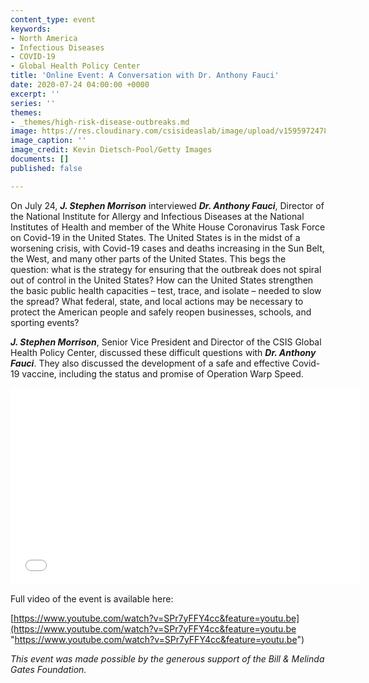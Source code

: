```yaml
---
content_type: event
keywords:
- North America
- Infectious Diseases
- COVID-19
- Global Health Policy Center
title: 'Online Event: A Conversation with Dr. Anthony Fauci'
date: 2020-07-24 04:00:00 +0000
excerpt: ''
series: ''
themes:
- _themes/high-risk-disease-outbreaks.md
image: https://res.cloudinary.com/csisideaslab/image/upload/v1595972478/health-commission/Fauci_Banner_Image_g0xcgp.jpg
image_caption: ''
image_credit: Kevin Dietsch-Pool/Getty Images
documents: []
published: false

---
```

On July 24, **_J. Stephen Morrison_** interviewed **_Dr. Anthony Fauci_**, Director of the National Institute for Allergy and Infectious Diseases at the National Institutes of Health and member of the White House Coronavirus Task Force on Covid-19 in the United States. The United States is in the midst of a worsening crisis, with Covid-19 cases and deaths increasing in the Sun Belt, the West, and many other parts of the United States. This begs the question: what is the strategy for ensuring that the outbreak does not spiral out of control in the United States? How can the United States strengthen the basic public health capacities – test, trace, and isolate – needed to slow the spread? What federal, state, and local actions may be necessary to protect the American people and safely reopen businesses, schools, and sporting events?

**_J. Stephen Morrison_**, Senior Vice President and Director of the CSIS Global Health Policy Center, discussed these difficult questions with **_Dr. Anthony Fauci_**. They also discussed the development of a safe and effective Covid-19 vaccine, including the status and promise of Operation Warp Speed.

<div class="video-wrapper post-feature-video"><iframe width="560" height="315" src="[https://www.youtube.com/embed/SPr7yFFY4cc](https://www.youtube.com/embed/SPr7yFFY4cc "https://www.youtube.com/embed/SPr7yFFY4cc")" frameborder="0" allow="accelerometer; autoplay; encrypted-media; gyroscope; picture-in-picture" allowfullscreen></iframe></div>

Full video of the event is available here:

[https://www.youtube.com/watch?v=SPr7yFFY4cc&feature=youtu.be](https://www.youtube.com/watch?v=SPr7yFFY4cc&feature=youtu.be "https://www.youtube.com/watch?v=SPr7yFFY4cc&feature=youtu.be")

_This event was made possible by the generous support of the Bill & Melinda Gates Foundation._